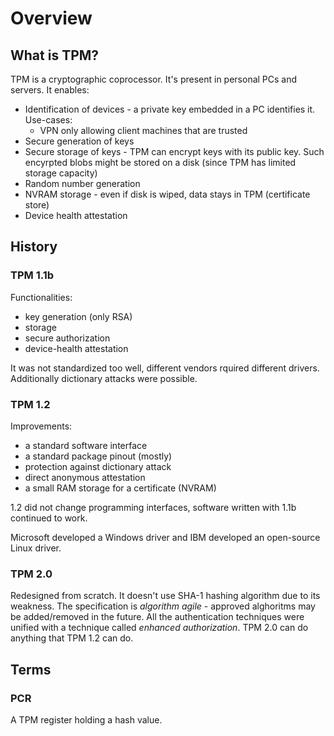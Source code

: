 # Overview

## What is TPM?

TPM is a cryptographic coprocessor. It's present in personal PCs and servers.
It enables:

- Identification of devices - a private key embedded in a PC identifies it. Use-cases:
  - VPN only allowing client machines that are trusted
- Secure generation of keys
- Secure storage of keys - TPM can encrypt keys with its public key. Such encyrpted blobs might be stored on a disk (since TPM has limited storage capacity)
- Random number generation
- NVRAM storage - even if disk is wiped, data stays in TPM (certificate store)
- Device health attestation

## History

### TPM 1.1b

Functionalities:

- key generation (only RSA)
- storage
- secure authorization
- device-health attestation

It was not standardized too well, different vendors rquired different drivers.
Additionally dictionary attacks were possible.

### TPM 1.2

Improvements:

- a standard software interface
- a standard package pinout (mostly)
- protection against dictionary attack
- direct anonymous attestation
- a small RAM storage for a certificate (NVRAM)

1.2 did not change programming interfaces, software written with 1.1b continued
to work.

Microsoft developed a Windows driver and IBM developed an open-source Linux
driver.

### TPM 2.0

Redesigned from scratch. It doesn't use SHA-1 hashing algorithm due to its
weakness. The specification is *algorithm agile* - approved alghoritms may be
added/removed in the future. All the authentication techniques were unified with
a technique called *enhanced authorization*.
TPM 2.0 can do anything that TPM 1.2 can do.

## Terms

### PCR

A TPM register holding a hash value.